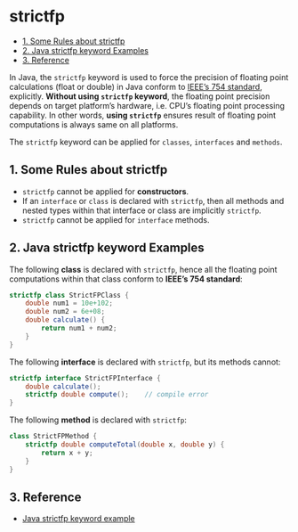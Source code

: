 # strictfp

<!-- TOC -->

- [1. Some Rules about strictfp](#1-some-rules-about-strictfp)
- [2. Java strictfp keyword Examples](#2-java-strictfp-keyword-examples)
- [3. Reference](#3-reference)

<!-- /TOC -->

In Java, the `strictfp` keyword is used to force the precision of floating point calculations (float or double) in Java conform to [IEEE’s 754 standard](http://ieeexplore.ieee.org/xpl/mostRecentIssue.jsp?punumber=2355), explicitly. **Without using `strictfp` keyword**, the floating point precision depends on target platform’s hardware, i.e. CPU’s floating point processing capability. In other words, **using `strictfp`** ensures result of floating point computations is always same on all platforms.

The `strictfp` keyword can be applied for `classes`, `interfaces` and `methods`.

## 1. Some Rules about strictfp

- `strictfp` cannot be applied for **constructors**.
- If an `interface` or `class` is declared with `strictfp`, then all methods and nested types within that interface or class are implicitly `strictfp`.
- `strictfp` cannot be applied for `interface` methods.

## 2. Java strictfp keyword Examples

The following **class** is declared with `strictfp`, hence all the floating point computations within that class conform to **IEEE’s 754 standard**:

```java
strictfp class StrictFPClass {
    double num1 = 10e+102;
    double num2 = 6e+08;
    double calculate() {
        return num1 + num2;
    }
}
```

The following **interface** is declared with `strictfp`, but its methods cannot:

```java
strictfp interface StrictFPInterface {
    double calculate();
    strictfp double compute();    // compile error
}
```

The following **method** is declared with `strictfp`:

```java
class StrictFPMethod {
    strictfp double computeTotal(double x, double y) {
        return x + y;
    }
}
```

## 3. Reference

- [Java strictfp keyword example](https://www.codejava.net/java-core/the-java-language/java-keyword-strictfp)
